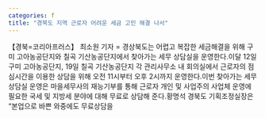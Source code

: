 ```yaml
---
categories: f
title: "경북도 지역 근로자 어려운 세금 고민 해결 나서"
---
```

【경북=코리아프러스】 최소원 기자 = 경상북도는 어렵고 복잡한 세금해결을 위해 구미 고아농공단지와 칠곡 기산농공단지에서 찾아가는 세무 상담실을 운영한다.이달 12일 구미 고아농공단지, 19일 칠곡 기산농공단지 각 관리사무소 내 회의실에서 근로자의 점심시간을 이용한 상담을 위해 오전 11시부터 오후 2시까지 운영한다.이번 찾아가는 세무상담실 운영은 마을세무사의 재능기부를 통해 근로자 개인 및 사업주의 사업체 운영에 필요한 국세 및 지방세 분야에 대해 무료로 상담해 준다.황명석 경북도 기획조정실장은 “본업으로 바쁜 와중에도 무료상담을